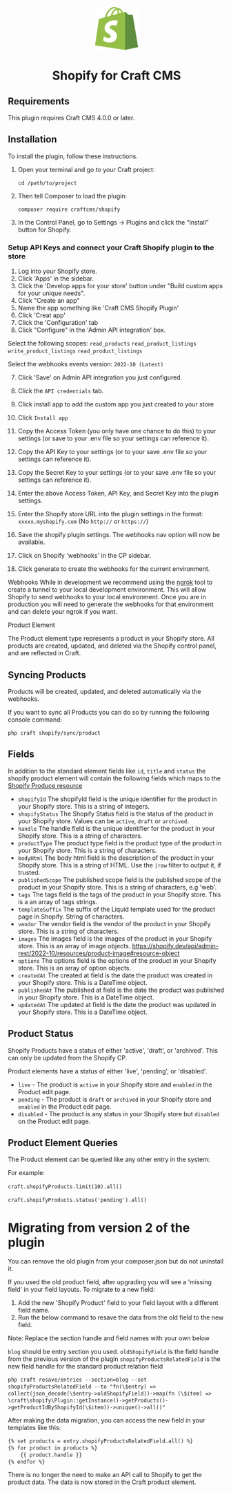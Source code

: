 <p align="center"><img src="./src/icon.svg" width="100" height="100" alt="Shopify icon"></p>

<h1 align="center">Shopify for Craft CMS</h1>

## Requirements

This plugin requires Craft CMS 4.0.0 or later.

## Installation

To install the plugin, follow these instructions.

1.  Open your terminal and go to your Craft project:

        cd /path/to/project

2.  Then tell Composer to load the plugin:

        composer require craftcms/shopify

3.  In the Control Panel, go to Settings → Plugins and click the “Install” button for Shopify.

### Setup API Keys and connect your Craft Shopify plugin to the store

1. Log into your Shopify store.
2. Click 'Apps' in the sidebar.
3. Click the 'Develop apps for your store' button under "Build custom apps for your unique needs".
4. Click "Create an app"
5. Name the app something like 'Craft CMS Shopify Plugin'
6. Click 'Creat app'
7. Click the 'Configuration' tab
6. Click "Configure" in the 'Admin API integration' box.

Select the following scopes:
`read_products`
`read_product_listings`
`write_product_listings`
`read_product_listings`

Select the webhooks events version:
`2022-10 (Latest)`

7. Click 'Save' on Admin API integration you just configured.
8. Click the `API credentials` tab.
9. Click install app to add the custom app you just created to your store
10. Click `Install app`
11. Copy the Access Token (you only have one chance to do this) to your settings (or save to your .env file so your settings can reference it).
12. Copy the API Key to your settings (or to your save .env file so your settings can reference it).
12. Copy the Secret Key to your settings (or to your save .env file so your settings can reference it).

13. Enter the above Access Token, API Key, and Secret Key into the plugin settings.
14. Enter the Shopify store URL into the plugin settings in the format: `xxxxx.myshopify.com` (No `http://` or `https://`)
15. Save the shopify plugin settings. The webhooks nav option will now be available.
16. Click on Shopify 'webhooks' in the CP sidebar.
17. Click generate to create the webhooks for the current environment. 

Webhooks
While in development we recommend using the [ngrok](https://ngrok.com/) tool to create a tunnel to your local development environment. This will allow Shopify to send webhooks to your local environment.
Once you are in production you will need to generate the webhooks for that environment and can delete your ngrok if you want.

Product Element

The Product element type represents a product in your Shopify store.
All products are created, updated, and deleted via the Shopify control panel, and are reflected in Craft.

## Syncing Products

Products will be created, updated, and deleted automatically via the webhooks.

If you want to sync all Products you can do so by running the following console command:

    php craft shopify/sync/product

## Fields

In addition to the standard element fields like `id`, `title` and `status` the shopify product element will contain
the following fields which maps to the [Shopify Produce resource](https://shopify.dev/api/admin-rest/2022-10/resources/product#resource-object)

- `shopifyId` The shopifyId field is the unique identifier for the product in your Shopify store. This is a string of integers.
- `shopifyStatus` The Shopify Status field is the status of the product in your Shopify store. Values can be `active`, `draft` or `archived`.
- `handle` The handle field is the unique identifier for the product in your Shopify store. This is a string of characters.
- `productType` The product type field is the product type of the product in your Shopify store. This is a string of characters.
- `bodyHtml` The body html field is the description of the product in your Shopify store. This is a string of HTML. Use the `|raw` filter to output it, if trusted.
- `publishedScope` The published scope field is the published scope of the product in your Shopify store. This is a string of characters, e.g 'web'.
- `tags` The tags field is the tags of the product in your Shopify store. This is a an array of tags strings.
- `templateSuffix` The suffix of the Liquid template used for the product page in Shopify. String of characters.
- `vendor` The vendor field is the vendor of the product in your Shopify store. This is a string of characters.
- `images` The images field is the images of the product in your Shopify store. This is an array of image objects. https://shopify.dev/api/admin-rest/2022-10/resources/product-image#resource-object
- `options` The options field is the options of the product in your Shopify store. This is an array of option objects.
- `createdAt` The created at field is the date the product was created in your Shopify store. This is a DateTime object.
- `publishedAt` The published at field is the date the product was published in your Shopify store. This is a DateTime object.
- `updatedAt` The updated at field is the date the product was updated in your Shopify store. This is a DateTime object.

## Product Status

Shopify Products have a status of either 'active', 'draft', or 'archived'. This can only be updated from the Shopify CP.

Product elements have a status of either 'live', 'pending', or 'disabled'.

- `live` - The product is `active` in your Shopify store and `enabled` in the Product edit page.
- `pending` - The product is `draft` or `archived` in your Shopify store and `enabled` in the Product edit page.
- `disabled` - The product is any status in your Shopify store but `disabled` on the Product edit page.

## Product Element Queries

The Product element can be queried like any other entry in the system:

For example:

`craft.shopifyProducts.limit(10).all()`

`craft.shopifyProducts.status('pending').all()`

# Migrating from version 2 of the plugin

You can remove the old plugin from your composer.json but do not uninstall it.

If you used the old product field, after upgrading you will see a 'missing field' in your field layouts.
To migrate to a new field:

1. Add the new 'Shopify Product' field to your field layout with a different field name. 
2. Run the below command to resave the data from the old field to the new field.

Note: Replace the section handle and field names with your own below

`blog` should be entry section you used.
`oldShopifyField` is the field handle from the previous version of the plugin
`shopifyProductsRelatedField` is the new field handle for the standard product relation field 
```
php craft resave/entries --section=blog --set shopifyProductsRelatedField --to "fn(\$entry) => collect(json_decode(\$entry->oldShopifyField))->map(fn (\$item) => \craft\shopify\Plugin::getInstance()->getProducts()->getProductIdByShopifyId(\$item))->unique()->all()"
```

After making the data migration, you can access the new field in your templates like this:

```
{% set products = entry.shopifyProductsRelatedField.all() %}
{% for product in products %}
    {{ product.handle }}
{% endfor %}
```

There is no longer the need to make an API call to Shopify to get the product data. The data is now stored in the Craft product element.